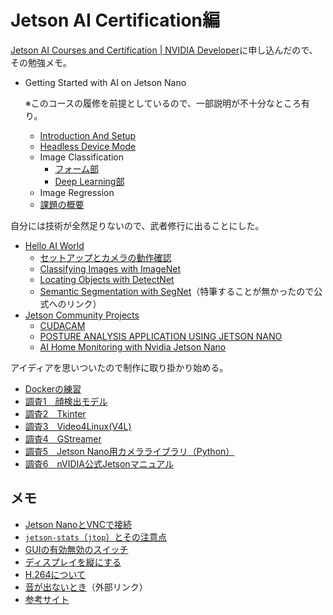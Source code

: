 # Jetson AI Certification編

[Jetson AI Courses and Certification | NVIDIA Developer](https://developer.nvidia.com/embedded/learn/jetson-ai-certification-programs)に申し込んだので、その勉強メモ。

* Getting Started with AI on Jetson Nano

  ※このコースの履修を前提としているので、一部説明が不十分なところ有り。

  * [Introduction And Setup](01.html)
  * [Headless Device Mode](02.html)
  * Image Classification
    * [フォーム部](03.html)
    * [Deep Learning部](04.html)
  * Image Regression
  * [課題の概要](05.html)

自分には技術が全然足りないので、武者修行に出ることにした。

* [Hello AI World](https://github.com/dusty-nv/jetson-inference)
  * [セットアップとカメラの動作確認](hello-ai-world-01.html)
  * [Classifying Images with ImageNet](hello-ai-world-02.html)
  * [Locating Objects with DetectNet](https://github.com/dusty-nv/jetson-inference/blob/master/docs/detectnet-console-2.md)
  * [Semantic Segmentation with SegNet](https://github.com/dusty-nv/jetson-inference/blob/master/docs/segnet-console-2.md)（特筆することが無かったので公式へのリンク）
* [Jetson Community Projects](https://developer.nvidia.com/embedded/community/jetson-projects)
  * [CUDACAM](community-project-01.html)
  * [POSTURE ANALYSIS APPLICATION USING JETSON NANO](community-project-02.html)
  * [AI Home Monitoring with Nvidia Jetson Nano](community-project-03.html)

アイディアを思いついたので制作に取り掛かり始める。

* [Dockerの練習](../docker/)
* [調査1　顔検出モデル](planning1.html)
* [調査2　Tkinter](planning2_tkinter.html)
* [調査3　Video4Linux(V4L)](planning3_camera.html)
* [調査4　GStreamer](planning4_camera2.html)
* [調査5　Jetson Nano用カメラライブラリ（Python）](planning5_camera3.html)
* [調査6　nVIDIA公式Jetsonマニュアル](planning6_official.html)

## メモ

* [Jetson NanoとVNCで接続](vnc.html)
* [`jetson-stats`（`jtop`）とその注意点](jetson-stats.html)
* [GUIの有効無効のスイッチ](cui_gui_switch.html)
* [ディスプレイを縦にする](rotate_display.html)
* [H.264について](h264.html)
* [音が出ないとき](https://jweb.asia/26-it/ai/60-jetspeech.html)（外部リンク）
* [参考サイト](referrence.html)

